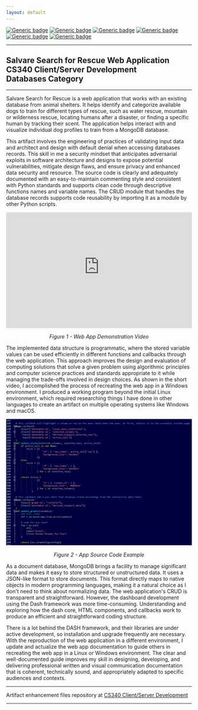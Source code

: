 ```yaml
---
layout: default
---
```


[![Generic badge](https://img.shields.io/badge/database-MongoDB-green.svg)](https://mongodb.com) [![Generic badge](https://img.shields.io/badge/language-Python-blue.svg)](https://python.org/) [![Generic badge](https://img.shields.io/badge/python_library-PyMongo-purple.svg)](https://pymongo.readthedocs.io/en/stable) [![Generic badge](https://img.shields.io/badge/python_framework-Dash-orange.svg)](https://plotly.com/dash) [![Generic badge](https://img.shields.io/badge/testing_tool-Jupyter_Notebook-pink.svg)](https://jupyter.org) [![Generic badge](https://img.shields.io/badge/license-MIT-green.svg)](LICENSE)

---

## Salvare Search for Rescue Web Application<br/>CS340 Client/Server Development<br/>Databases Category

---

Salvare Search for Rescue is a web application that works with an existing database from animal shelters. It helps identify and categorize available dogs to train for different types of rescue, such as water rescue, mountain or wilderness rescue, locating humans after a disaster, or finding a specific human by tracking their scent. The application helps interact with and visualize individual dog profiles to train from a MongoDB database.

This artifact involves the engineering of practices of validating input data and architect and design with default denial when accessing databases records. This skill in me a security mindset that anticipates adversarial exploits in software architecture and designs to expose potential vulnerabilities, mitigate design flaws, and ensure privacy and enhanced data security and resource. The source code is clearly and adequately documented with an easy-to-maintain commenting style and consistent with Python standards and supports clean code through descriptive functions names and variable names. The CRUD module that handles the database records supports code reusability by importing it as a module by other Python scripts.

<div style="text-align: center;">
    <div style="position: relative; padding-bottom: 56.25%; padding-top: 30px; height: 0; overflow: hidden;">
        <iframe style="position: absolute; top: 0; left: 0; width: 100%; height: 100%;" src="https://www.youtube-nocookie.com/embed/r9EonyBs9I8?rel=0" title="Salvare Search for Rescue Web App Demostration Video" frameborder="0" allow="accelerometer; autoplay; clipboard-write; encrypted-media; gyroscope; picture-in-picture" allowfullscreen></iframe>
    </div>
    <p><em>Figure 1 - Web App Demonstration Video</em></p>
</div>

The implemented data structure is programmatic, where the stored variable values can be used efficiently in different functions and callbacks through the web application. This approach improves the design and evaluation of computing solutions that solve a given problem using algorithmic principles and computer science practices and standards appropriate to it while managing the trade-offs involved in design choices. As shown in the short video, I accomplished the process of recreating the web app in a Windows environment. I produced a working program beyond the initial Linux environment, which required researching things I have done in other languages to create an artifact on multiple operating systems like Windows and macOS.

<div style="text-align: center;">
    <img src="img/CS340-AppCode.png" width="800px" title="Zoo Monitor System Program Java Code Screenshot" />
    <p><em>Figure 2 - App Source Code Example</em></p>
</div>

As a document database, MongoDB brings a facility to manage significant data and makes it easy to store structured or unstructured data. It uses a JSON-like format to store documents. This format directly maps to native objects in modern programming languages, making it a natural choice as I don't need to think about normalizing data. The web application's CRUD is transparent and straightforward. However, the dashboard development using the Dash framework was more time-consuming. Understanding and exploring how the dash core, HTML components, and callbacks work to produce an efficient and straightforward coding structure.

There is a lot behind the DASH framework, and their libraries are under active development, so installation and upgrade frequently are necessary. With the reproduction of the web application in a different environment, I update and actualize the web app documentation to guide others in recreating the web app in a Linux or Windows environment. The clear and well-documented guide improves my skill in designing, developing, and delivering professional written and visual communication documentation that is coherent, technically sound, and appropriately adapted to specific audiences and contexts.

---

Artifact enhancement files repository at [CS340 Client/Server Development](https://github.com/arsari/ePortfolio/tree/main/enhancement/CS340-databases "Salvare Search for Rescue Web App - Repository")

---